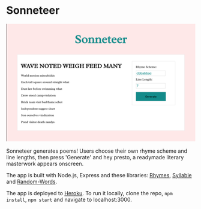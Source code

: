 # Sonneteer

![ScreenShot](public/images/ScreenShot.png)

Sonneteer generates poems! Users choose their own rhyme scheme and line lengths, then press 'Generate' and hey presto, a readymade literary masterwork appears onscreen.

The app is built with Node.js, Express and these libraries: [Rhymes](https://github.com/words/rhymes), [Syllable](https://www.npmjs.com/package/syllable) and [Random-Words](https://www.npmjs.com/package/random-words). 

The app is deployed to [Heroku](https://sonneteer.herokuapp.com/).
To run it locally, clone the repo, `npm install`, `npm start` and navigate to localhost:3000.
